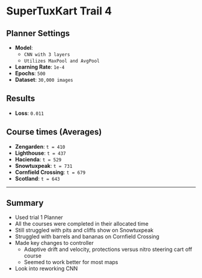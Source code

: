 # SuperTuxKart Trail 4

## Planner Settings
- **Model**: 
    - `CNN with 3 layers`
    - `Utilizes MaxPool and AvgPool`
- **Learning Rate**: `1e-4`  
- **Epochs**: `500`  
- **Dataset**: `30,000 images`  

## Results
- **Loss**: `0.011`  

## Course times (Averages)
- **Zengarden**: `t = 410`  
- **Lighthouse**: `t = 437`  
- **Hacienda**: `t = 529`  
- **Snowtuxpeak**: `t = 731`  
- **Cornfield Crossing**: `t = 679`  
- **Scotland**: `t = 643`  

---

## Summary
- Used trial 1 Planner
- All the courses were completed in their allocated time
- Still struggled with pits and cliffs show on Snowtuxpeak
- Struggled with barrels and bananas on Cornfield Crossing
- Made key changes to controller
    - Adaptive drift and velocity, protections versus nitro steering cart off course
    - Seemed to work better for most maps 
- Look into reworking CNN


